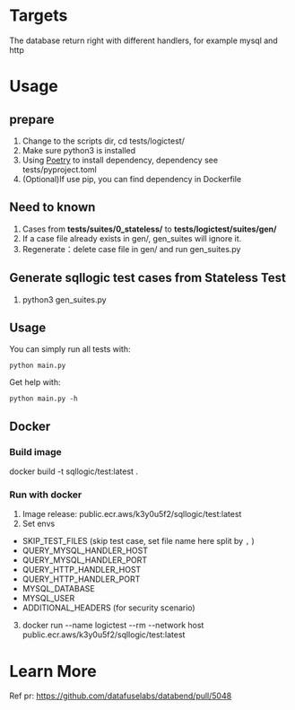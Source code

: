 
# Targets

The database return right with different handlers, for example mysql and http

# Usage

## prepare
1. Change to the scripts dir, cd tests/logictest/
2. Make sure python3 is installed
3. Using [Poetry](https://github.com/python-poetry/poetry) to install dependency, dependency see tests/pyproject.toml
4. (Optional)If use pip, you can find dependency in Dockerfile

## Need to known
1. Cases from **tests/suites/0_stateless/**  to  **tests/logictest/suites/gen/**
2. If a case file already exists in gen/, gen_suites will ignore it. 
3. Regenerate：delete case file in gen/ and run gen_suites.py

## Generate sqllogic test cases from Stateless Test
1. python3 gen_suites.py

## Usage
You can simply run all tests with:
```shell
python main.py
```

Get help with:
```shell
python main.py -h
```

## Docker

### Build image

docker build -t sqllogic/test:latest .

### Run with docker

1. Image release: public.ecr.aws/k3y0u5f2/sqllogic/test:latest
2. Set envs
- SKIP_TEST_FILES (skip test case, set file name here split by `,` )
- QUERY_MYSQL_HANDLER_HOST
- QUERY_MYSQL_HANDLER_PORT
- QUERY_HTTP_HANDLER_HOST
- QUERY_HTTP_HANDLER_PORT
- MYSQL_DATABASE
- MYSQL_USER
- ADDITIONAL_HEADERS (for security scenario)
3. docker run --name logictest --rm --network host public.ecr.aws/k3y0u5f2/sqllogic/test:latest

# Learn More

Ref pr: https://github.com/datafuselabs/databend/pull/5048

